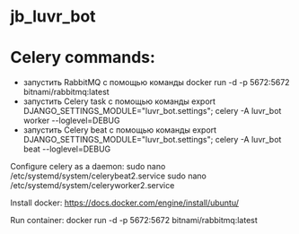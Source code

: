 # jb_luvr_bot
# Celery commands:
- запустить RabbitMQ с помощью команды docker run -d -p 5672:5672 bitnami/rabbitmq:latest
- запустить Celery task с помощью команды export DJANGO_SETTINGS_MODULE="luvr_bot.settings"; celery -A luvr_bot worker --loglevel=DEBUG
- запустить Celery beat с помощью команды export DJANGO_SETTINGS_MODULE="luvr_bot.settings"; celery -A luvr_bot beat --loglevel=DEBUG

Configure celery as a daemon:
sudo nano /etc/systemd/system/celerybeat2.service
sudo nano /etc/systemd/system/celeryworker2.service

Install docker:
https://docs.docker.com/engine/install/ubuntu/

Run container:
docker run -d -p 5672:5672 bitnami/rabbitmq:latest
